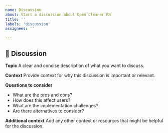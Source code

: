 ```yaml
---
name: Discussion
about: Start a discussion about Open Cleaner RN
title: ''
labels: 'discussion'
assignees: ''

---
```


## 💬 Discussion

**Topic**
A clear and concise description of what you want to discuss.

**Context**
Provide context for why this discussion is important or relevant.

**Questions to consider**
- What are the pros and cons?
- How does this affect users?
- What are the implementation challenges?
- Are there alternatives to consider?

**Additional context**
Add any other context or resources that might be helpful for the discussion. 